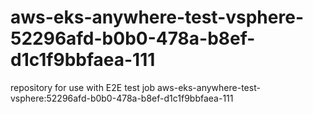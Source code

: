 # aws-eks-anywhere-test-vsphere-52296afd-b0b0-478a-b8ef-d1c1f9bbfaea-111
repository for use with E2E test job aws-eks-anywhere-test-vsphere:52296afd-b0b0-478a-b8ef-d1c1f9bbfaea-111
